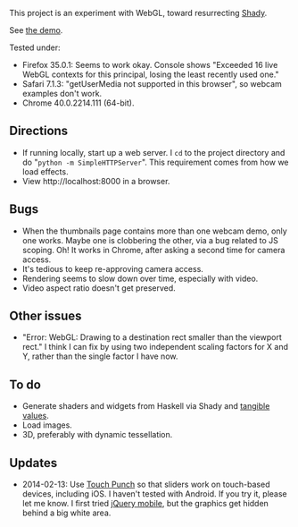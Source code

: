 This project is an experiment with WebGL, toward resurrecting [Shady](https://github.com/conal/shady-gen).

See [the demo](http://conal.github.io/webgl-experiment-1/).

Tested under:

*   Firefox 35.0.1:
    Seems to work okay.
    Console shows "Exceeded 16 live WebGL contexts for this principal, losing the least recently used one."
*   Safari 7.1.3:
    "getUserMedia not supported in this browser", so webcam examples don't work.
*   Chrome 40.0.2214.111 (64-bit).

## Directions

*   If running locally, start up a web server.
    I `cd` to the project directory and do "`python -m SimpleHTTPServer`".
    This requirement comes from how we load effects.
*   View http://localhost:8000 in a browser.

## Bugs

*   When the thumbnails page contains more than one webcam demo, only one works.
    Maybe one is clobbering the other, via a bug related to JS scoping.
    Oh! It works in Chrome, after asking a second time for camera access.
*   It's tedious to keep re-approving camera access.
*   Rendering seems to slow down over time, especially with video.
*   Video aspect ratio doesn't get preserved.

## Other issues

*   "Error: WebGL: Drawing to a destination rect smaller than the viewport rect."
    I think I can fix by using two independent scaling factors for X and Y, rather than the single factor I have now.

## To do

*   Generate shaders and widgets from Haskell via Shady and [tangible values](http://www.haskell.org/haskellwiki/TV).
*   Load images.
*   3D, preferably with dynamic tessellation.

## Updates

*   2014-02-13: Use [Touch Punch](http://touchpunch.furf.com/) so that sliders work on touch-based devices, including iOS.
    I haven't tested with Android.
    If you try it, please let me know.
    I first tried [jQuery mobile](http://jquerymobile.com/), but the graphics get hidden behind a big white area.
